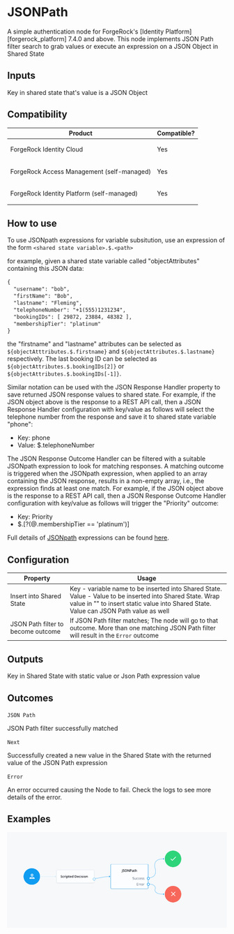 # JSONPath

A simple authentication node for ForgeRock's [Identity Platform][forgerock_platform] 7.4.0 and above. This node implements JSON Path filter search to grab values or execute an expression on a JSON Object in Shared State

## Inputs

Key in shared state that's value is a JSON Object

## Compatibility

<table>
  <colgroup>
    <col>
    <col>
  </colgroup>
  <thead>
  <tr>
    <th>Product</th>
    <th>Compatible?</th>
  </tr>
  </thead>
  <tbody>
  <tr>
    <td><p>ForgeRock Identity Cloud</p></td>
    <td><p><span>Yes</span></p></td>
  </tr>
  <tr>
    <td><p>ForgeRock Access Management (self-managed)</p></td>
    <td><p><span>Yes</span></p></td>
  </tr>
  <tr>
    <td><p>ForgeRock Identity Platform (self-managed)</p></td>
    <td><p><span>Yes</span></p></td>
  </tr>
  </tbody>
</table>

## How to use 

To use JSONpath expressions for variable subsitution, use an expression of the form `<shared state variable>.$.<path>`

for example, given a shared state variable called "objectAttributes" containing this JSON data:

```
{
  "username": "bob",
  "firstName": "Bob",
  "lastname": "Fleming",
  "telephoneNumber": "+1(555)1231234",
  "bookingIDs": [ 29872, 23884, 48382 ],
  "membershipTier": "platinum"
}
```

the "firstname" and "lastname" attributes can be selected as `${objectAtttributes.$.firstname}` and `${objectAttributes.$.lastname}` respectively.
The last booking ID can be selected as `${objectAttributes.$.bookingIDs[2]}` or `${objectAttributes.$.bookingIDs[-1]}`.

Similar notation can be used with the JSON Response Handler property to save returned JSON response values to shared state.
For example, if the JSON object above is the response to a REST API call, then a JSON Response Handler configuration with key/value as follows will select the telephone number from the response and save it to shared state variable "phone":

- Key: phone
- Value: $.telephoneNumber

The JSON Response Outcome Handler can be filtered with a suitable JSONpath expression to look for matching responses.
A matching outcome is triggered when the JSONpath expression, when applied to an array containing the JSON response, results in a non-empty array, i.e., the expression finds at least one match.
For example, if the JSON object above is the response to a REST API call, then a JSON Response Outcome Handler configuration with key/value as follows will trigger the "Priority" outcome:

- Key: Priority
- $.[?(@.membershipTier == 'platinum')]

Full details of [JSONpath](https://github.com/json-path/JsonPath/blob/master/README.md) expressions can be found [here](https://github.com/json-path/JsonPath/blob/master/README.md).





## Configuration
<table>
<thead>
    <th>Property</th>
    <th>Usage</th>
</thead>
<tr>
<td>Insert into Shared State</td>
<td>Key - variable name to be inserted into Shared State.<br>
    Value - Value to be inserted into Shared State. Wrap value in "" to insert static value into Shared State. Value can JSON Path value as well
</td>
</tr>
<tr>
<td>JSON Path filter to become outcome</td>
<td>If JSON Path filter matches; The node will go to that outcome. More than one matching JSON Path filter will result in the <code>Error</code> outcome</td>
</tr>
</table>

## Outputs

Key in Shared State with static value or Json Path expression value

## Outcomes

`JSON Path`

JSON Path filter successfully matched

`Next`

Successfully created a new value in the Shared State with the returned value of the JSON Path expression


`Error`

An error occurred causing the Node to fail. Check the logs to see more details of the error. 

## Examples

![ScreenShot](./example.png)




